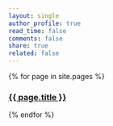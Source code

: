 ```yaml
---
layout: single
author_profile: true
read_time: false
comments: false
share: true
related: false
---
```



<div class="entries-{{ entries_layout }}">
{% for page in site.pages %}
  <h3><a href="{{ page.url }}">{{ page.title }}</a></h3>
{% endfor %}
</div>
